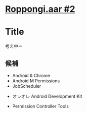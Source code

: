 # [Roppongi.aar #2](http://roppongi-aar.connpass.com/event/21907/)

# Title

考え中ー

## 候補

* Android & Chrome
* Android M Permissions
* JobScheduler
+ オレオレ Android Development Kit
* Permission Controller Tools
